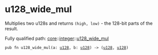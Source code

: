 # u128_wide_mul

Multiplies two u128s and returns `(high, low)` - the 128-bit parts of the result.

Fully qualified path: [core](./core.md)::[integer](./core-integer.md)::[u128_wide_mul](./core-integer-u128_wide_mul.md)

<pre><code class="language-cairo">pub fn u128_wide_mul(a: <a href="core-integer-u128.html">u128</a>, b: <a href="core-integer-u128.html">u128</a>) -&gt; (<a href="core-integer-u128.html">u128</a>, <a href="core-integer-u128.html">u128</a>)</code></pre>

